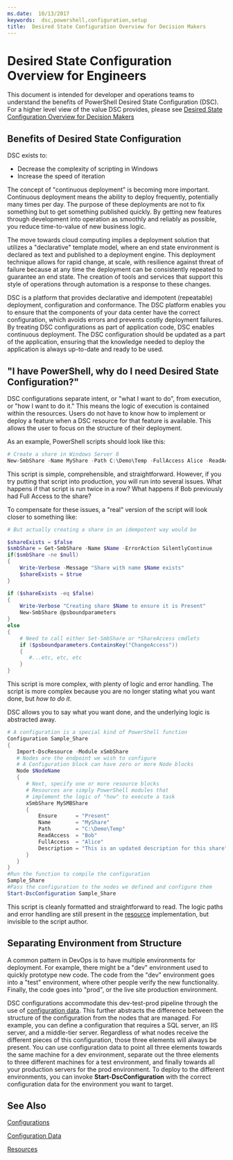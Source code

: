 ```yaml
---
ms.date:  10/13/2017
keywords:  dsc,powershell,configuration,setup
title:  Desired State Configuration Overview for Decision Makers
---
```


# Desired State Configuration Overview for Engineers

This document is intended for developer and operations teams
to understand the benefits of PowerShell Desired State Configuration (DSC).
For a higher level view of the value DSC provides,
please see [Desired State Configuration Overview for Decision Makers](decisionMaker.md)

## Benefits of Desired State Configuration

DSC exists to:

- Decrease the complexity of scripting in Windows
- Increase the speed of iteration

The concept of "continuous deployment" is becoming more important.
Continuous deployment means the ability to deploy frequently, potentially many times per day.
The purpose of these deployments are not to fix something but to get something published quickly.
By getting new features through development into operation as smoothly and reliably as possible,
you reduce time-to-value of new business logic.

The move towards cloud computing
implies a deployment solution that utilizes a "declarative" template model,
where an end state environment is declared as text and published to a deployment engine.
This deployment technique allows for rapid change, at scale,
with resilience against threat of failure because
at any time the deployment can be consistently repeated to guarantee an end state.
The creation of tools and services
that support this style of operations through automation
is a response to these changes.

DSC is a platform
that provides declarative and idempotent (repeatable) deployment, configuration and conformance.
The DSC platform enables you
to ensure that the components of your data center have the correct configuration,
which avoids errors and prevents costly deployment failures.
By treating DSC configurations as part of application code,
DSC enables continuous deployment.
The DSC configuration should be updated as a part of the application,
ensuring that the knowledge needed to deploy the application
is always up-to-date and ready to be used.

## "I have PowerShell, why do I need Desired State Configuration?"

DSC configurations separate intent, or "what I want to do",
from execution, or "how I want to do it."
This means the logic of execution is contained within the resources.
Users do not have to know how to implement or deploy a feature
when a DSC resource for that feature is available.
This allows the user to focus on the structure of their deployment.

As an example, PowerShell scripts should look like this:
```powershell
# Create a share in Windows Server 8
New-SmbShare -Name MyShare -Path C:\Demo\Temp -FullAccess Alice -ReadAccess Bob
```
This script is simple, comprehensible, and straightforward.
However, if you try putting that script into production, you will run into several issues.
What happens if that script is run twice in a row?
What happens if Bob previously had Full Access to the share?

To compensate for these issues, a "real" version of the script will look closer to something like:
```powershell
# But actually creating a share in an idempotent way would be

$shareExists = $false
$smbShare = Get-SmbShare -Name $Name -ErrorAction SilentlyContinue
if($smbShare -ne $null)
{
    Write-Verbose -Message "Share with name $Name exists"
    $shareExists = $true
}

if ($shareExists -eq $false)
{
    Write-Verbose "Creating share $Name to ensure it is Present"
    New-SmbShare @psboundparameters
}
else
{
    # Need to call either Set-SmbShare or *ShareAccess cmdlets
    if ($psboundparameters.ContainsKey("ChangeAccess"))
    {
       #...etc, etc, etc
    }
}
```

This script is more complex, with plenty of logic and error handling.
The script is more complex because you are no longer stating what you want done, but *how to do it*.

DSC allows you to say what you want done, and the underlying logic is abstracted away.

```powershell
# A configuration is a special kind of PowerShell function
Configuration Sample_Share
{
   Import-DscResource -Module xSmbShare
   # Nodes are the endpoint we wish to configure
   # A Configuration block can have zero or more Node blocks
   Node $NodeName
   {
      # Next, specify one or more resource blocks
	  # Resources are simply PowerShell modules that
      # implement the logic of "how" to execute a task
      xSmbShare MySMBShare
      {
          Ensure      = "Present"
          Name        = "MyShare"
          Path        = "C:\Demo\Temp"
          ReadAccess  = "Bob"
          FullAccess  = "Alice"
          Description = "This is an updated description for this share"
      }
   }
}
#Run the function to compile the configuration
Sample_Share
#Pass the configuration to the nodes we defined and configure them
Start-DscConfiguration Sample_Share
```

This script is cleanly formatted and straightforward to read.
The logic paths and error handling are still present in the [resource](resources.md) implementation,
but invisible to the script author.

## Separating Environment from Structure

A common pattern in DevOps is to have multiple environments for deployment.
For example, there might be a "dev" environment used to quickly prototype new code.
The code from the "dev" environment goes into a "test" environment,
where other people verify the new functionality.
Finally, the code goes into "prod", or the live site production environment.

DSC configurations accommodate this dev-test-prod pipeline
through the use of [configuration data](configData.md).
This further abstracts the difference between the structure of the configuration
from the nodes that are managed.
For example, you can define a configuration
that requires a SQL server, an IIS server, and a middle-tier server.
Regardless of what nodes receive the different pieces of this configuration,
those three elements will always be present.
You can use configuration data to point all three elements
towards the same machine for a dev environment,
separate out the three elements to three different machines for a test environment,
and finally towards all your production servers for the prod environment.
To deploy to the different environments, you can invoke **Start-DscConfiguration**
with the correct configuration data for the environment you want to target.

## See Also

[Configurations](configurations.md)

[Configuration Data](configData.md)

[Resources](resources.md)
